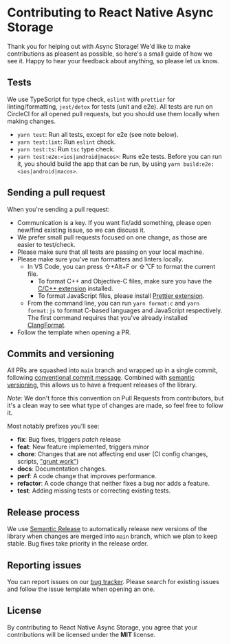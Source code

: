 # Contributing to React Native Async Storage

Thank you for helping out with Async Storage! We'd like to make contributions as
pleasent as possible, so here's a small guide of how we see it. Happy to hear
your feedback about anything, so please let us know.

## Tests

We use TypeScript for type check, `eslint` with `prettier` for
linting/formatting, `jest/detox` for tests (unit and e2e). All tests are run on
CircleCI for all opened pull requests, but you should use them locally when
making changes.

- `yarn test`: Run all tests, except for e2e (see note below).
- `yarn test:lint`: Run `eslint` check.
- `yarn test:ts`: Run `tsc` type check.
- `yarn test:e2e:<ios|android|macos>`: Runs e2e tests. Before you can run it,
  you should build the app that can be run, by using
  `yarn build:e2e:<ios|android|macos>`.

## Sending a pull request

When you're sending a pull request:

- Communication is a key. If you want fix/add something, please open new/find
  existing issue, so we can discuss it.
- We prefer small pull requests focused on one change, as those are easier to
  test/check.
- Please make sure that all tests are passing on your local machine.
- Please make sure you've run formatters and linters locally.
  - In VS Code, you can press ⇧+Alt+F or ⇧⌥F to format the current file.
    - To format C++ and Objective-C files, make sure you have the
      [C/C++ extension](https://marketplace.visualstudio.com/items?itemName=ms-vscode.cpptools)
      installed.
    - To format JavaScript files, please install
      [Prettier extension](https://marketplace.visualstudio.com/items?itemName=esbenp.prettier-vscode).
  - From the command line, you can run `yarn format:c` and `yarn format:js` to
    format C-based languages and JavaScript respectively. The first command
    requires that you've already installed
    [ClangFormat](https://clang.llvm.org/docs/ClangFormat.html).
- Follow the template when opening a PR.

## Commits and versioning

All PRs are squashed into `main` branch and wrapped up in a single commit,
following
[conventional commit message](https://www.conventionalcommits.org/en/v1.0.0-beta.3).
Combined with [semantic versioning](https://semver.org/), this allows us to have
a frequent releases of the library.

_Note_: We don't force this convention on Pull Requests from contributors, but
it's a clean way to see what type of changes are made, so feel free to follow
it.

Most notably prefixes you'll see:

- **fix**: Bug fixes, triggers _patch_ release
- **feat**: New feature implemented, triggers _minor_
- **chore**: Changes that are not affecting end user (CI config changes,
  scripts, ["grunt work"](https://stackoverflow.com/a/26944812/3510245))
- **docs**: Documentation changes.
- **perf**: A code change that improves performance.
- **refactor**: A code change that neither fixes a bug nor adds a feature.
- **test**: Adding missing tests or correcting existing tests.

## Release process

We use [Semantic Release](http://semantic-release.org) to automatically release
new versions of the library when changes are merged into `main` branch, which
we plan to keep stable. Bug fixes take priority in the release order.

## Reporting issues

You can report issues on our
[bug tracker](https://github.com/react-native-community/react-native-async-storage/issues).
Please search for existing issues and follow the issue template when opening an
one.

## License

By contributing to React Native Async Storage, you agree that your contributions
will be licensed under the **MIT** license.
